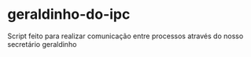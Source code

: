 # geraldinho-do-ipc
Script feito para realizar comunicação entre processos através do nosso secretário geraldinho
